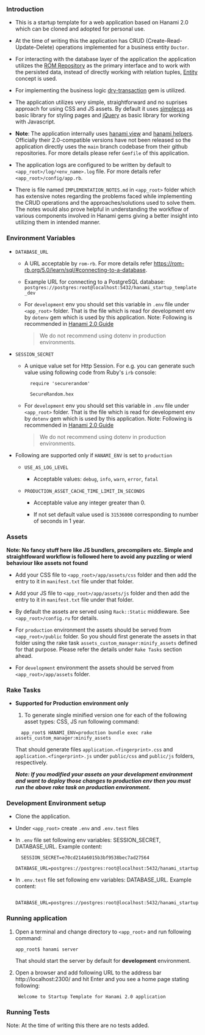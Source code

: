 ### Introduction

* This is a startup template for a web application based on Hanami 2.0 which can be cloned and adopted for personal use.

* At the time of writing this the application has CRUD (Create-Read-Update-Delete) operations implemented for a business entity `Doctor`. 

* For interacting with the database layer of the application the application utilizes the [ROM Repository](https://rom-rb.org/learn/repository/5.2/) as the primary interface and to work with the persisted data, instead of directly working with relation tuples, [Entity](https://rom-rb.org/learn/core/5.2/structs/#auto-struct-with-custom-classes) concept is used.

* For implementing the business logic [dry-transaction](https://dry-rb.org/gems/dry-transaction/0.13/) gem is utilized. 

* The application utilizes very simple, straightforward and no suprises approach for using CSS and JS assets. By default it uses [simplecss](https://simplecss.org/) as basic library for styling pages and [jQuery](https://api.jquery.com/) as basic library for working with Javascript.

* **Note**: The application internally uses [hanami view](https://github.com/hanami/view) and [hanami helpers](https://github.com/hanami/helpers). Officially their 2.0-compatible versions have not been released so the application directly uses the `main` branch
  codebase from their github repositories. For more details please refer `Gemfile` of
  this application.

* The application logs are configured to be written by default to `<app_root>/log/<env_name>.log` file. For more details refer `<app_root>/config/app.rb`.

* There is file named `IMPLEMENTATION_NOTES.md` in `<app_root>` folder which has extensive notes regarding the problems faced while implementing the CRUD operations and the approaches/solutions used to solve them. The notes would also prove helpful in understanding the workflow of various components involved in Hanami gems giving a better insight into utilizing them in intended manner.

### Environment Variables

* `DATABASE_URL`

  * A URL acceptable by `rom-rb`. For more details refer https://rom-rb.org/5.0/learn/sql/#connecting-to-a-database.

  * Example URL for connecting to a PostgreSQL database: `postgres://postgres:root@localhost:5432/hanami_startup_template_dev`

  * For `development` env you should set this variable in `.env` file under `<app_root>` folder. That is the file which is read for development env by `dotenv` gem which is used by this application. Note: Following is recommended in [Hanami 2.0 Guide](https://guides.hanamirb.org/v2.0/app/settings/#using-dotenv-to-manage-environment-variables)

    >We do not recommend using dotenv in production environments.

* `SESSION_SECRET`

  * A unique value set for Http Session. For e.g. you can generate such value using following code from Ruby's `irb` console:

    ```
      require 'securerandom'

      SecureRandom.hex
    ```

  * For `development` env you should set this variable in `.env` file under `<app_root>` folder. That is the file which is read for development env by `dotenv` gem which is used by this application. Note: Following is recommended in [Hanami 2.0 Guide](https://guides.hanamirb.org/v2.0/app/settings/#using-dotenv-to-manage-environment-variables)

    >We do not recommend using dotenv in production environments.

* Following are supported only if `HANAMI_ENV` is set to `production`

  * `USE_AS_LOG_LEVEL`

    * Acceptable values: `debug`, `info`, `warn`, `error`, `fatal`

  * `PRODUCTION_ASSET_CACHE_TIME_LIMIT_IN_SECONDS`

    * Acceptable value any integer greater than 0.

    * If not set default value used is `31536000` corresponding to number of seconds in 1 year.

### Assets

**Note: No fancy stuff here like JS bundlers, precompilers etc. Simple and straightfoward workflow is followed here to avoid any puzzling or wierd behaviour like assets not found**

* Add your CSS file to `<app_root>/app/assets/css` folder and then add the entry to it in `manifest.txt` file under that folder.

* Add your JS file to `<app_root>/app/assets/js` folder and then add the entry to it in `manifest.txt` file under that folder.

* By default the assets are served using `Rack::Static` middleware. See `<app_root>/config.ru` for details.

* For `production` environment the assets should be served from `<app_root>/public` folder. So you should first generate the assets in that folder using the rake task `assets_custom_manager:minify_assets` defined for that purpose. Please refer the details under `Rake Tasks` section ahead.

* For `development` environment the assets should be served from `<app_root>/app/assets` folder.

### Rake Tasks

* **Supported for Production environment only**

  1. To generate single minified version one for each of the following asset types: CSS, JS run following command:

  ```
    app_root$ HANAMI_ENV=production bundle exec rake assets_custom_manager:minify_assets
  ```

    That should generate files `application.<fingerprint>.css` and `application.<fingerprint>.js` under `public/css` and `public/js` folders, respectively.

    ***Note: If you modified your assets on your development environment and want to deploy those changes to production env then you must run the above rake task on production environment.***


### Development Environment setup

* Clone the application.

* Under `<app_root>` create `.env` and `.env.test` files

* In `.env` file set following env variables: SESSION_SECRET, DATABASE_URL. Example content:

  ```
    SESSION_SECRET=e70cd214a6015b3bf9538bec7ad27564
    DATABASE_URL=postgres://postgres:root@localhost:5432/hanami_startup_template_dev
  ```

* In `.env.test` file set following env variables: DATABASE_URL. Example content:

  ```
    DATABASE_URL=postgres://postgres:root@localhost:5432/hanami_startup_template_test
  ```
  
 ### Running application
 
 1. Open a terminal and change directory to `<app_root>` and run following command:
 
    ```
	app_root$ hanami server
	```
	
	That should start the server by default for **development** environment.

 2. Open a browser and add following URL to the address bar http://localhost:2300/ and hit Enter and you see a home page stating following:

	```
     Welcome to Startup Template for Hanami 2.0 application
	```
	
### Running Tests

Note: At the time of writing this there are no tests added.
